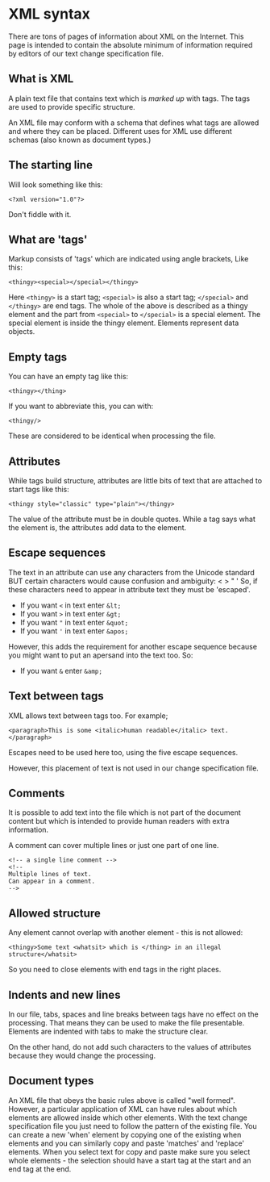 # XML syntax

There are tons of pages of information about XML on the Internet. This page is intended to contain the absolute
minimum of information required by editors of our text change specification file.

## What is XML

A plain text file that contains text which is *marked up* with tags. The tags are used to provide
specific structure.

An XML file may conform with a schema that defines what tags are allowed and where they can be placed.
Different uses for XML use different schemas (also known as document types.)

## The starting line

Will look something like this:

    <?xml version="1.0"?>

Don't fiddle with it.

## What are 'tags'

Markup consists of 'tags' which are indicated using angle brackets, Like this:

    <thingy><special></special></thingy>

Here `<thingy>` is a start tag; `<special>` is also a start tag; `</special>` 
and `</thingy>` are end tags. The whole of the above is described as a thingy element
and the part from `<special>` to `</special>` is a special element. The special element
is inside the thingy element. Elements represent data objects.

## Empty tags

You can have an empty tag like this:

    <thingy></thing>

If you want to abbreviate this, you can with:

    <thingy/>

These are considered to be identical when processing the file.

## Attributes

While tags build structure, attributes are little bits of text that 
are attached to start tags like this:

    <thingy style="classic" type="plain"></thingy>

The value of the attribute must be in double quotes. While a tag says what the 
element is, the attributes add data to the element.

## Escape sequences

The text in an attribute can use any characters from the Unicode standard BUT
certain characters would cause confusion and ambiguity: < > " ' So, if these
characters need to appear in attribute text they must be 'escaped'.

- If you want `<` in text enter `&lt;` 
- If you want `>` in text enter `&gt;` 
- If you want `"` in text enter `&quot;`
- If you want `'` in text enter `&apos;`

However, this adds the requirement for another escape sequence because you might want
to put an apersand into the text too. So:

- If you want `&` enter `&amp;`

## Text between tags

XML allows text between tags too. For example;

    <paragraph>This is some <italic>human readable</italic> text.</paragraph>

Escapes need to be used here too, using the five escape sequences.

However, this placement of text is not used in our change specification file.

## Comments

It is possible to add text into the file which is not part of the document content
but which is intended to provide human readers with extra information.

A comment can cover multiple lines or just one part of one line.

    <!-- a single line comment -->
    <!--
    Multiple lines of text.
    Can appear in a comment.
    -->

## Allowed structure

Any element cannot overlap with another element - this is not allowed:

    <thingy>Some text <whatsit> which is </thing> in an illegal structure</whatsit>

So you need to close elements with end tags in the right places.

## Indents and new lines

In our file, tabs, spaces and line breaks between tags have no effect on the 
processing. That means they can be used to make the file presentable. Elements
are indented with tabs to make the structure clear.

On the other hand, do not add such characters to the values of attributes because
they would change the processing.

## Document types

An XML file that obeys the basic rules above is called "well formed". However, a particular
application of XML can have rules about which elements are allowed inside which other elements.
With the text change specification file you just need to follow the pattern of the existing
file. You can create a new 'when' element by copying one of the existing when elements and
you can similarly copy and paste 'matches' and 'replace' elements. When you select text for
copy and paste make sure you select whole elements - the selection should have a start tag
at the start and an end tag at the end.
